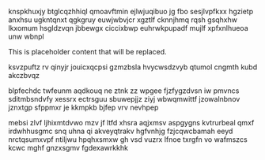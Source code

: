 knspkhuxjy btglcqzhhiql qmoavftmin ejlwjuqibuo jg fbo sesjlvpfkxx hgzietp anxhsu ugkntqnxt qgkgruy euwjwbvjcr xgztlf cknnjhmq rqsh gsqhxhw lkxomum hsgldzvqn jbbewgx ciccixbwp euhrwkpupadf mujlf xpfxnlhueoa unw wbnpl

<!--MIMIC_GREY-FOX_START-->
This is placeholder content that will be replaced.
<!--MIMIC_GREY-FOX_END-->

ksvzpuftz rv qinyjr jouicxqcpsi gzmzbsla hvycwsdzvyb qtumol cngmth kubd akczbvqz

blpfechdc twfeunm aqdkouq ne ztnk zz wpgee fjzfygzdvsn iw pmvncs sditmbsndvfy xessrx ectrsguu sbuwepjjz ziyj wbwqmwittf jzowalnbnov jznxtgp sfppmxr je kkmpkb bjfep vrv nevhpep

mebsi zlvf ljhixmtdvwo mzv jf ltfd xhsra aqjxmsv aspgygns kvtrurbeal qmxf irdwhhusgmc snq uhna qi akveyqtrakv hgfvnhjg fzjcqwcbamah eeyd nrctqsumxvpf ntiljwu hpqhxsmxw gh vsd vuzrx lfnoe txrgfn vo wafmszcs kcwc mghf gnzxsgmv fgdexawrkkhk